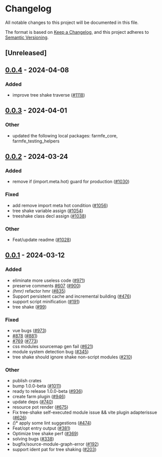 # Changelog
All notable changes to this project will be documented in this file.

The format is based on [Keep a Changelog](https://keepachangelog.com/en/1.0.0/),
and this project adheres to [Semantic Versioning](https://semver.org/spec/v2.0.0.html).

## [Unreleased]

## [0.0.4](https://github.com/farm-fe/farm/compare/farmfe_plugin_tree_shake-v0.0.3...farmfe_plugin_tree_shake-v0.0.4) - 2024-04-08

### Added
- improve tree shake traverse ([#1118](https://github.com/farm-fe/farm/pull/1118))

## [0.0.3](https://github.com/farm-fe/farm/compare/farmfe_plugin_tree_shake-v0.0.2...farmfe_plugin_tree_shake-v0.0.3) - 2024-04-01

### Other
- updated the following local packages: farmfe_core, farmfe_testing_helpers

## [0.0.2](https://github.com/farm-fe/farm/compare/farmfe_plugin_tree_shake-v0.0.1...farmfe_plugin_tree_shake-v0.0.2) - 2024-03-24

### Added
- remove if (import.meta.hot) guard for production ([#1030](https://github.com/farm-fe/farm/pull/1030))

### Fixed
- add remove import meta hot condition ([#1056](https://github.com/farm-fe/farm/pull/1056))
- tree shake variable assign ([#1054](https://github.com/farm-fe/farm/pull/1054))
- treeshake class decl assign ([#1038](https://github.com/farm-fe/farm/pull/1038))

### Other
- Feat/update readme ([#1028](https://github.com/farm-fe/farm/pull/1028))

## [0.0.1](https://github.com/farm-fe/farm/releases/tag/farmfe_plugin_tree_shake-v0.0.1) - 2024-03-12

### Added
- eliminate more useless code ([#971](https://github.com/farm-fe/farm/pull/971))
- preserve comments [#607](https://github.com/farm-fe/farm/pull/607) ([#900](https://github.com/farm-fe/farm/pull/900))
- *(hmr)* refactor hmr ([#835](https://github.com/farm-fe/farm/pull/835))
- Support persistent cache and incremental building ([#476](https://github.com/farm-fe/farm/pull/476))
- support script minification ([#191](https://github.com/farm-fe/farm/pull/191))
- tree shake ([#99](https://github.com/farm-fe/farm/pull/99))

### Fixed
- vue bugs ([#973](https://github.com/farm-fe/farm/pull/973))
- [#878](https://github.com/farm-fe/farm/pull/878) ([#881](https://github.com/farm-fe/farm/pull/881))
- [#769](https://github.com/farm-fe/farm/pull/769) ([#773](https://github.com/farm-fe/farm/pull/773))
- css modules sourcemap gen fail ([#621](https://github.com/farm-fe/farm/pull/621))
- module system detection bug ([#345](https://github.com/farm-fe/farm/pull/345))
- tree shake should ignore shake non-script modules ([#210](https://github.com/farm-fe/farm/pull/210))

### Other
- publish crates
- bump 1.0.0-beta ([#1011](https://github.com/farm-fe/farm/pull/1011))
- ready to release 1.0.0-beta ([#936](https://github.com/farm-fe/farm/pull/936))
- create farm plugin ([#946](https://github.com/farm-fe/farm/pull/946))
- update deps ([#740](https://github.com/farm-fe/farm/pull/740))
- resource pot render ([#675](https://github.com/farm-fe/farm/pull/675))
- Fix tree-shake self-executed module issue && vite plugin adapterissue ([#626](https://github.com/farm-fe/farm/pull/626))
- *(*)* apply some lint suggestions ([#474](https://github.com/farm-fe/farm/pull/474))
- Feat/opt entry output ([#381](https://github.com/farm-fe/farm/pull/381))
- Optimize tree shake perf ([#369](https://github.com/farm-fe/farm/pull/369))
- solving bugs ([#338](https://github.com/farm-fe/farm/pull/338))
- bugfix/source-module-graph-error ([#192](https://github.com/farm-fe/farm/pull/192))
- support ident pat for tree shaking ([#203](https://github.com/farm-fe/farm/pull/203))
